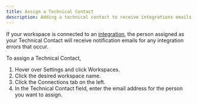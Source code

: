 ```yaml
---
title: Assign a Technical Contact
description: Adding a technical contact to receive integrations emails
---
```

If your workspace is connected to an [integration](https://help.expensify.com/expensify-classic/hubs/connections/), the person assigned as your Technical Contact will receive notification emails for any integration errors that occur. 

To assign a Technical Contact, 

1. Hover over Settings and click Workspaces. 
2. Click the desired workspace name. 
3. Click the Connections tab on the left. 
4. In the Technical Contact field, enter the email address for the person you want to assign.
